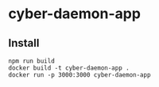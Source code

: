 # cyber-daemon-app

## Install

```shell script
npm run build
docker build -t cyber-daemon-app .
docker run -p 3000:3000 cyber-daemon-app
```
